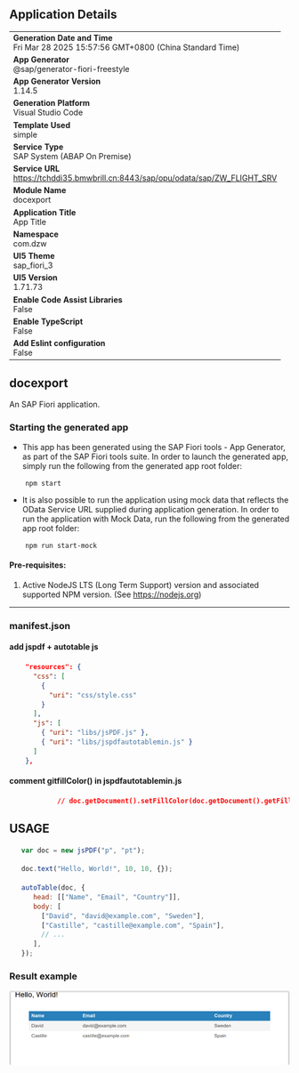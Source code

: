 ## Application Details
|               |
| ------------- |
|**Generation Date and Time**<br>Fri Mar 28 2025 15:57:56 GMT+0800 (China Standard Time)|
|**App Generator**<br>@sap/generator-fiori-freestyle|
|**App Generator Version**<br>1.14.5|
|**Generation Platform**<br>Visual Studio Code|
|**Template Used**<br>simple|
|**Service Type**<br>SAP System (ABAP On Premise)|
|**Service URL**<br>https://tchddi35.bmwbrill.cn:8443/sap/opu/odata/sap/ZW_FLIGHT_SRV|
|**Module Name**<br>docexport|
|**Application Title**<br>App Title|
|**Namespace**<br>com.dzw|
|**UI5 Theme**<br>sap_fiori_3|
|**UI5 Version**<br>1.71.73|
|**Enable Code Assist Libraries**<br>False|
|**Enable TypeScript**<br>False|
|**Add Eslint configuration**<br>False|

## docexport

An SAP Fiori application.

### Starting the generated app

-   This app has been generated using the SAP Fiori tools - App Generator, as part of the SAP Fiori tools suite.  In order to launch the generated app, simply run the following from the generated app root folder:

```
    npm start
```

- It is also possible to run the application using mock data that reflects the OData Service URL supplied during application generation.  In order to run the application with Mock Data, run the following from the generated app root folder:

```
    npm run start-mock
```

#### Pre-requisites:

1. Active NodeJS LTS (Long Term Support) version and associated supported NPM version.  (See https://nodejs.org)

---
### manifest.json
#### add jspdf + autotable js
```json
    "resources": {
      "css": [
        {
          "uri": "css/style.css"
        }
      ],
      "js": [
        { "uri": "libs/jsPDF.js" },
        { "uri": "libs/jspdfautotablemin.js" }
      ]
    },
```

#### comment gitfillColor() in  jspdfautotablemin.js
```json
            // doc.getDocument().setFillColor(doc.getDocument().getFillColor());

```

## USAGE
```js
   var doc = new jsPDF("p", "pt");

   doc.text("Hello, World!", 10, 10, {});

   autoTable(doc, {
      head: [["Name", "Email", "Country"]],
      body: [
        ["David", "david@example.com", "Sweden"],
        ["Castille", "castille@example.com", "Spain"],
        // ...
      ],
   });

```

### Result example
![alt text](img/pdf-demo-result.png)





